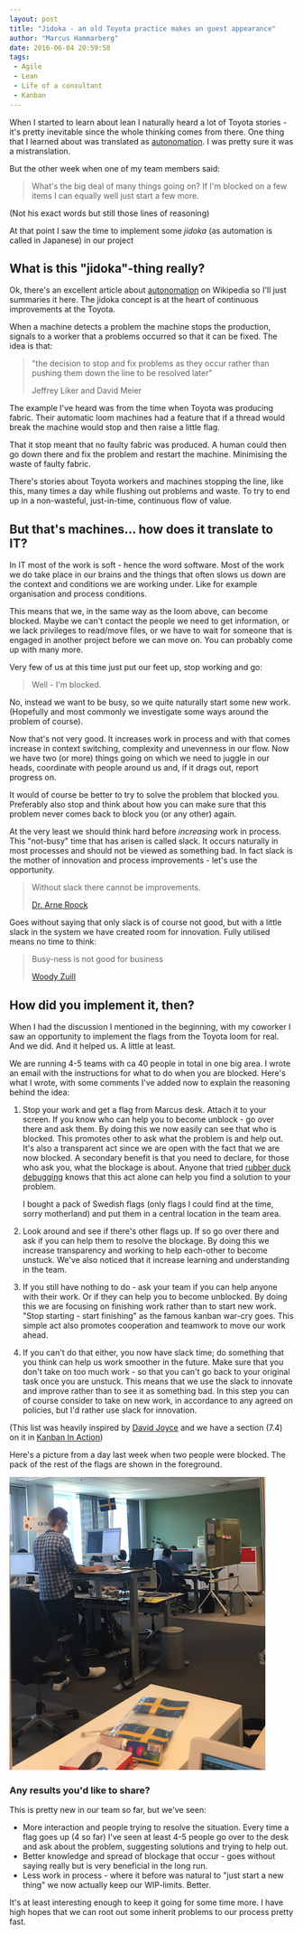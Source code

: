 ```yaml
---
layout: post
title: "Jidoka - an old Toyota practice makes an guest appearance"
author: "Marcus Hammarberg"
date: 2016-06-04 20:59:58
tags:
 - Agile
 - Lean
 - Life of a consultant
 - Kanban
---
```


When I started to learn about lean I naturally heard a lot of Toyota stories - it's pretty inevitable since the whole thinking comes from there. One thing that I learned about was translated as [autonomation](https://en.wikipedia.org/wiki/Autonomation). I was pretty sure it was a mistranslation. 

But the other week when one of my team members said: 

> What's the big deal of many things going on? If I'm blocked on a few items I can equally well just start a few more. 

(Not his exact words but still those lines of reasoning)

At that point I saw the time to implement some *jidoka* (as automation is called in Japanese) in our project

<!-- excerpt-end -->

## What is this "jidoka"-thing really? 

Ok, there's an excellent article about [autonomation](https://en.wikipedia.org/wiki/Autonomation) on Wikipedia so I'll just summaries it here. The jidoka concept is at the heart of continuous improvements at the Toyota. 

When a machine detects a problem the machine stops the production, signals to a worker that a problems occurred so that it can be fixed. The idea is that: 

> "the decision to stop and fix problems as they occur rather than pushing them down the line to be resolved later"
>
> Jeffrey Liker and David Meier

The example I've heard was from the time when Toyota was producing fabric. Their automatic loom machines had a feature that if a thread would break the machine would stop and then raise a little flag. 

That it stop meant that no faulty fabric was produced. A human could then go down there and fix the problem and restart the machine. Minimising the waste of faulty fabric.

There's stories about Toyota workers and machines stopping the line, like this, many times a day while flushing out problems and waste. To try to end up in a non-wasteful, just-in-time, continuous flow of value.

## But that's machines… how does it translate to IT? 

In IT most of the work is soft - hence the word software. Most of the work we do take place in our brains and the things that often slows us down are the context and conditions we are working under. Like for example organisation and process conditions. 

This means that we, in the same way as the loom above, can become blocked. Maybe we can't contact the people we need to get information, or we lack privileges to read/move files, or we have to wait for someone that is engaged in another project before we can move on. You can probably come up with many more. 

Very few of us at this time just put our feet up, stop working and go:

> Well - I'm blocked. 

No, instead we want to be busy, so we quite naturally start some new work. (Hopefully and most commonly we investigate some ways around the problem of course). 

Now that's not very good. It increases work in process and with that comes increase in context switching, complexity and unevenness in our flow. Now we have two (or more) things going on which we need to juggle in our heads, coordinate with people around us and, if it drags out, report progress on. 

It would of course be better to try to solve the problem that blocked you. Preferably also stop and think about how you can make sure that this problem never comes back to block you (or any other) again.

At the very least we should think hard before *increasing* work in process. This "not-busy" time that has arisen is called slack. It occurs naturally in most processes and should not be viewed as something bad. In fact slack is the mother of innovation and process improvements - let's use the opportunity.

> Without slack there cannot be improvements.
>
> [Dr. Arne Roock](http://twitter.com/arneroock)

Goes without saying that only slack is of course not good, but with a little slack in the system we have created room for innovation. Fully utilised means no time to think:

> Busy-ness is not good for business
>
> [Woody Zuill](https://twitter.com/woodyzuill)


## How did you implement it, then? 

When I had the discussion I mentioned in the beginning, with my coworker I saw an opportunity to implement the flags from the Toyota loom for real. And we did. And it helped us. A little at least. 

We are running 4-5 teams with ca 40 people in total in one big area. I wrote an email with the instructions for what to do when you are blocked. Here's what I wrote, with some comments I've added now to explain the reasoning behind the idea: 

1. Stop your work and get a flag from Marcus desk. Attach it to your screen. If you know who can help you to become unblock - go over there and ask them.
   By doing this we now easily can see that who is blocked. This promotes other to ask what the problem is and help out. It's also a transparent act since we are open with the fact that we are now blocked. 
   A secondary benefit is that you need to declare, for those who ask you, what the blockage is about. Anyone that tried [rubber duck debugging](http://www.rubberduckdebugging.com/) knows that this act alone can help you find a solution to your problem.

   I bought a pack of Swedish flags (only flags I could find at the time, sorry motherland) and put them in a central location in the team area. 

2. Look around and see if there's other flags up. If so go over there and ask if you can help them to resolve the blockage.
   By doing this we increase transparency and working to help each-other to become unstuck. We've also noticed that it increase learning and understanding in the team.

3. If you still have nothing to do - ask your team if you can help anyone with their work. Or if they can help you to become unblocked.
   By doing this we are focusing on finishing work rather than to start new work. "Stop starting - start finishing" as the famous kanban war-cry goes. This simple act also promotes cooperation and teamwork to move our work ahead.

4. If you can't do that either, you now have slack time; do something that you think can help us work smoother in the future. Make sure that you don't take on too much work - so that you can't go back to your original task once you are unstuck.
   This means that we use the slack to innovate and improve rather than to see it as something bad. In this step you can of course consider to take on new work, in accordance to any agreed on policies, but I'd rather use slack for innovation. 


(This list was heavily inspired by [David Joyce](https://leanandkanban.wordpress.com/about/) and we have a section (7.4) on it in [Kanban In Action](http://bit.ly/theKanbanBook))

Here's a picture from a day last week when two people were blocked. The pack of the rest of the flags are shown in the foreground.

![Two people blocked](/img/twoJidokaFlagsUp.png)

### Any results you'd like to share?

This is pretty new in our team so far, but we've seen:

* More interaction and people trying to resolve the situation. Every time a flag goes up (4 so far) I've seen at least 4-5 people go over to the desk and ask about the problem, suggesting solutions and trying to help out.
* Better knowledge and spread of blockage that occur - goes without saying really but is very beneficial in the long run.
* Less work in process - where it before was natural to "just start a new thing" we now actually keep our WIP-limits. Better.

It's at least interesting enough to keep it going for some time more. I have high hopes that we can root out some inherit problems to our process pretty fast. 